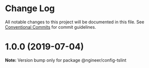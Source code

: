 # Change Log

All notable changes to this project will be documented in this file.
See [Conventional Commits](https://conventionalcommits.org) for commit guidelines.

# 1.0.0 (2019-07-04)

**Note:** Version bump only for package @ngineer/config-tslint

